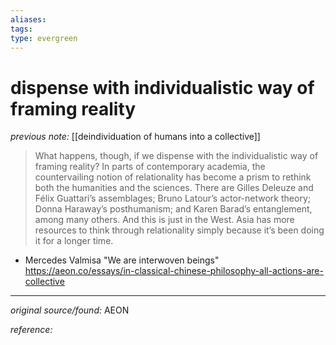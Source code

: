 ```yaml
---
aliases: 
tags: 
type: evergreen
---
```


# dispense with individualistic way of framing reality

_previous note:_ [[deindividuation of humans into a collective]]

> What happens, though, if we dispense with the individualistic way of framing reality? In parts of contemporary academia, the countervailing notion of relationality has become a prism to rethink both the humanities and the sciences. There are Gilles Deleuze and Félix Guattari’s assemblages; Bruno Latour’s actor-network theory; Donna Haraway’s posthumanism; and Karen Barad’s entanglement, among many others. And this is just in the West. Asia has more resources to think through relationality simply because it’s been doing it for a longer time. 

- Mercedes Valmisa "We are interwoven beings" <https://aeon.co/essays/in-classical-chinese-philosophy-all-actions-are-collective>

---

_original source/found:_ AEON

_reference:_ 



